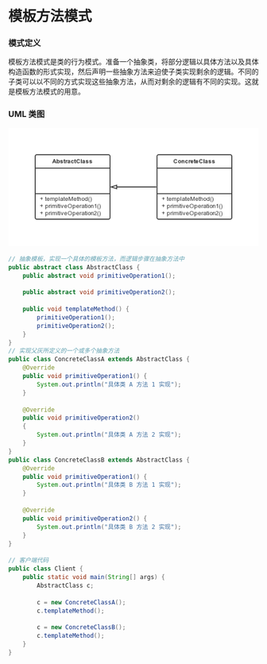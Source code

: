 模板方法模式
===

### 模式定义

模板方法模式是类的行为模式。准备一个抽象类，将部分逻辑以具体方法以及具体构造函数的形式实现，然后声明一些抽象方法来迫使子类实现剩余的逻辑。不同的子类可以以不同的方式实现这些抽象方法，从而对剩余的逻辑有不同的实现。这就是模板方法模式的用意。

### UML 类图

![模板方法模式](img/07-templatemethod.png)

```java
// 抽象模板，实现一个具体的模板方法，而逻辑步骤在抽象方法中
public abstract class AbstractClass {
    public abstract void primitiveOperation1();

    public abstract void primitiveOperation2();

    public void templateMethod() {
        primitiveOperation1();
        primitiveOperation2();
    }
}
// 实现父灰所定义的一个或多个抽象方法
public class ConcreteClassA extends AbstractClass {
    @Override
    public void primitiveOperation1() {
        System.out.println("具体类 A 方法 1 实现");
    }

    @Override
    public void primitiveOperation2()
    {
        System.out.println("具体类 A 方法 2 实现");
    }
}
public class ConcreteClassB extends AbstractClass {
    @Override
    public void primitiveOperation1() {
        System.out.println("具体类 B 方法 1 实现");
    }

    @Override
    public void primitiveOperation2() {
        System.out.println("具体类 B 方法 2 实现");
    }
}

// 客户端代码
public class Client {
    public static void main(String[] args) {
        AbstractClass c;

        c = new ConcreteClassA();
        c.templateMethod();

        c = new ConcreteClassB();
        c.templateMethod();
    }
}

```
